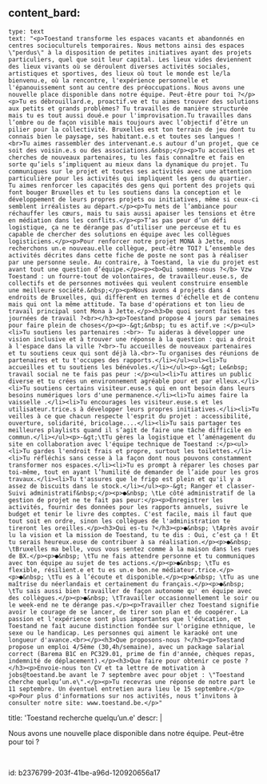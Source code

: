 content_bard:
  -
    type: text
    text: "<p>Toestand transforme les espaces vacants et abandonnés en centres socioculturels temporaires. Nous mettons ainsi des espaces \"perdus\" à la disposition de petites initiatives ayant des projets particuliers, quel que soit leur capital. Les lieux vides deviennent des lieux vivants où se déroulent diverses activités sociales, artistiques et sportives, des lieux où tout le monde est le/la bienvenu.e, où la rencontre, l'expérience personnelle et l'épanouissement sont au centre des préoccupations. Nous avons une nouvelle place disponible dans notre équipe. Peut-être pour toi ?</p><p>Tu es débrouillard.e, proactif.ve et tu aimes trouver des solutions aux petits et grands problèmes? Tu travailles de manière structurée mais tu es tout aussi doué.e pour l'improvisation.Tu travailles dans l’ombre ou de façon visible mais toujours avec l’objectif d’être un pilier pour la collectivité. Bruxelles est ton terrain de jeu dont tu connais bien le paysage, ses habitant.e.s et toutes ses langues ! <br>Tu aimes rassembler des intervenant.e.s autour d’un projet, que ce soit des voisin.e.s ou des associations.&nbsp;</p><p>Tu accueilles et cherches de nouveaux partenaires, tu les fais connaître et fais en sorte qu’iels s’impliquent au mieux dans la dynamique du projet. Tu communiques sur le projet et toutes ses activités avec une attention particulière pour les activités qui impliquent les gens du quartier. Tu aimes renforcer les capacités des gens qui portent des projets qui font bouger Bruxelles et tu les soutiens dans la conception et le développement de leurs propres projets ou initiatives, même si ceux-ci semblent irréalistes au départ.</p><p>Tu mets de l’ambiance pour réchauffer les cœurs, mais tu sais aussi apaiser les tensions et être en médiation dans les conflits.</p><p>T’as pas peur d’un défi logistique, ça ne te dérange pas d’utiliser une perceuse et tu es capable de chercher des solutions en équipe avec les collègues logisticiens.</p><p>Pour renforcer notre projet MONA à Jette, nous recherchons un.e nouveau.elle collègue, peut-être TOI? L’ensemble des activités décrites dans cette fiche de poste ne sont pas à réaliser par une personne seule. Au contraire, à Toestand, la vie du projet est avant tout une question d’équipe.</p><p><b>Qui sommes-nous ?</b> Vzw Toestand : un fourre-tout de volontaires, de travailleur.euse.s, de collectifs et de personnes motivées qui veulent construire ensemble une meilleure société.&nbsp;</p><p>Nous avons 4 projets dans 4 endroits de Bruxelles, qui diffèrent en termes d'échelle et de contenu mais qui ont la même attitude. Ta base d'opérations et ton lieu de travail principal sont Mona à Jette.</p><h3>De quoi seront faites tes journées de travail ?<br></h3><p>Toestand propose 4 jours par semaines pour faire plein de choses</p><p>-&gt;&nbsp; tu es actif.ve :</p><ul><li>Tu soutiens les partenaires :<br>- Tu aideras à développer une vision inclusive et à trouver une réponse à la question : qui a droit à l'espace dans la ville ?<br>-Tu accueilles de nouveaux partenaires et tu soutiens ceux qui sont déjà là.<br>-Tu organises des réunions de partenaires et tu t'occupes des rapports.</li></ul><ul><li>Tu accueilles et tu soutiens les bénévoles.</li></ul><p>-&gt; Le&nbsp; travail social ne te fais pas peur :</p><ul><li>Tu attires un public diverse et tu crées un environnement agréable pour et par elleux.</li><li>Tu soutiens certains visiteur.euse.s qui en ont besoin dans leurs besoins numériques lors d'une permanence.</li><li>Tu aimes faire la vaisselle .</li><li>Tu encourages les visiteur.euse.s et les utilisateur.trice.s à développer leurs propres initiatives.</li><li>Tu veilles à ce que chacun respecte l'esprit du projet : accessibilité, ouverture, solidarité, bricolage....</li><li>Tu sais partager tes meilleures playlists quand il s’agit de faire une tâche difficile en commun.</li></ul><p>-&gt;\tTu gères la logistique et l’aménagement du site en collaboration avec l'équipe technique de Toestand :</p><ul><li>Tu gardes l'endroit frais et propre, surtout les toilettes.</li><li>Tu réfléchis sans cesse à la façon dont nous pouvons constamment transformer nos espaces.</li><li>Tu es prompt à réparer les choses par toi-même, tout en ayant l’humilité de demander de l’aide pour les gros travaux.</li><li>Tu t'assures que le frigo est plein et qu'il y a assez de biscuits dans le stock.</li></ul><p>-&gt; Ranger et classer- Suivi administratif&nbsp;</p><p>●&nbsp; \tLe côté administratif de la gestion de projet ne te fait pas peur:</p><p>Enregistrer les activités, fournir des données pour les rapports annuels, suivre le budget et tenir le livre des comptes. C'est facile, mais il faut que tout soit en ordre, sinon les collègues de l'administration te tireront les oreilles.</p><h3>Qui es-tu ?</h3><p>●&nbsp; \tAprès avoir lu la vision et la mission de Toestand, tu te dis : Oui, c’est ça ! Et tu serais heureux.euse de contribuer à sa réalisation.</p><p>●&nbsp; \tBruxelles ma belle, vous vous sentez comme à la maison dans les rues de BX.</p><p>●&nbsp; \tTu ne fais attendre personne et tu communiques avec ton équipe au sujet de tes actions.</p><p>●&nbsp; \tTu es flexible, résilient.e et tu es un.e bon.ne médiateur.trice.</p><p>●&nbsp; \tTu es à l’écoute et disponible.</p><p>●&nbsp; \tTu as une maîtrise du néerlandais et certainement du français.</p><p>●&nbsp; \tTu sais aussi bien travailler de façon autonome qu' en équipe avec des collègues.</p><p>●&nbsp; \tTravailler occasionnellement le soir ou le week-end ne te dérange pas.</p><p>Travailler chez Toestand signifie avoir le courage de se lancer, de tirer son plan et de coopérer. La passion et l'expérience sont plus importantes que l'éducation, et Toestand ne fait aucune distinction fondée sur l'origine ethnique, le sexe ou le handicap. Les personnes qui aiment le karaoké ont une longueur d'avance.<br></p><h3>Que proposons-nous ?</h3><p>Toestand propose un emploi 4/5ème (30,4h/semaine), avec un package salarial correct (Barema B1C en PC329.01, prime de fin d'année, chèques repas, indemnité de déplacement).</p><h3>Que faire pour obtenir ce poste ?</h3><p>Envoie-nous ton CV et ta lettre de motivation à jobs@toestand.be avant le 7 septembre avec pour objet : \"Toestand cherche quelqu’un.e\".</p><p>Tu recevras une réponse de notre part le 11 septembre. Un éventuel entretien aura lieu le 15 septembre.</p><p>Pour plus d'informations sur nos activités, nous t’invitons à consulter notre site: www.toestand.be.</p>"
title: 'Toestand recherche quelqu’un.e'
descr: |
  <p>Nous avons une nouvelle place disponible dans notre équipe. Peut-être pour toi ?
  </p>
  <p><em><br></em>
  </p>
  
id: b2376799-203f-41be-a96d-120920656a17
